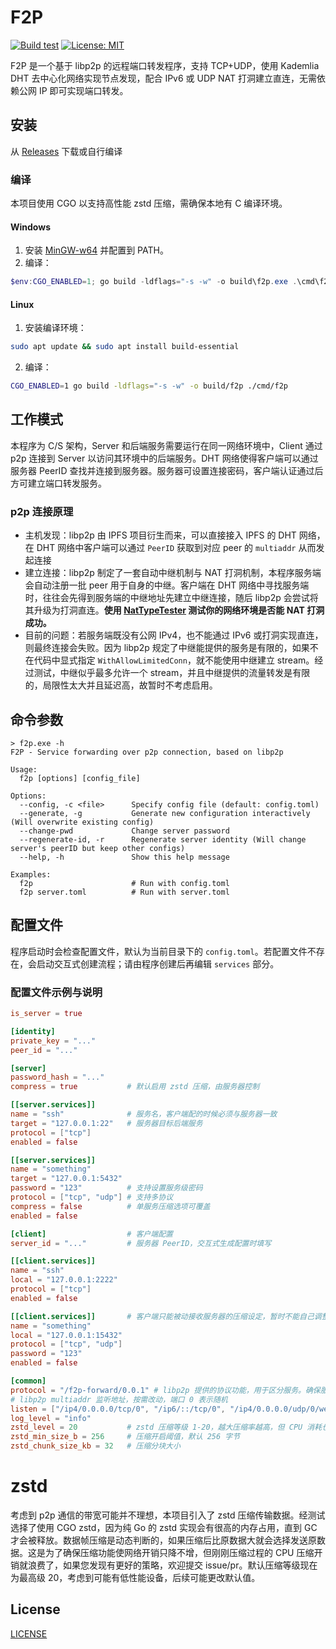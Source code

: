 # F2P

[![Build test](https://github.com/Hexrotor/f2p/actions/workflows/testBuild.yml/badge.svg)](https://github.com/Hexrotor/f2p/actions/workflows/testBuild.yml) [![License: MIT](https://img.shields.io/badge/License-MIT-yellow.svg)](LICENSE)

F2P 是一个基于 libp2p 的远程端口转发程序，支持 TCP+UDP，使用 Kademlia DHT 去中心化网络实现节点发现，配合 IPv6 或 UDP NAT 打洞建立直连，无需依赖公网 IP 即可实现端口转发。

## 安装

从 [Releases](https://github.com/Hexrotor/f2p/releases) 下载或自行编译

### 编译

本项目使用 CGO 以支持高性能 zstd 压缩，需确保本地有 C 编译环境。

#### Windows
1. 安装 [MinGW-w64](https://www.mingw-w64.org/) 并配置到 PATH。
2. 编译：
  ```powershell
  $env:CGO_ENABLED=1; go build -ldflags="-s -w" -o build\f2p.exe .\cmd\f2p
  ```

#### Linux
1. 安装编译环境：
  ```bash
  sudo apt update && sudo apt install build-essential
  ```
2. 编译：
  ```bash
  CGO_ENABLED=1 go build -ldflags="-s -w" -o build/f2p ./cmd/f2p
  ```

## 工作模式

本程序为 C/S 架构，Server 和后端服务需要运行在同一网络环境中，Client 通过 p2p 连接到 Server 以访问其环境中的后端服务。DHT 网络使得客户端可以通过服务器 PeerID 查找并连接到服务器。服务器可设置连接密码，客户端认证通过后方可建立端口转发服务。

### p2p 连接原理

- 主机发现：libp2p 由 IPFS 项目衍生而来，可以直接接入 IPFS 的 DHT 网络，在 DHT 网络中客户端可以通过 `PeerID` 获取到对应 peer 的 `multiaddr` 从而发起连接
- 建立连接：libp2p 制定了一套自动中继机制与 NAT 打洞机制，本程序服务端会自动注册一批 peer 用于自身的中继。客户端在 DHT 网络中寻找服务端时，往往会先得到服务端的中继地址先建立中继连接，随后 libp2p 会尝试将其升级为打洞直连。**使用 [NatTypeTester](https://github.com/HMBSbige/NatTypeTester) 测试你的网络环境是否能 NAT 打洞成功。**
- 目前的问题：若服务端既没有公网 IPv4，也不能通过 IPv6 或打洞实现直连，则最终连接会失败。因为 libp2p 规定了中继能提供的服务是有限的，如果不在代码中显式指定 `WithAllowLimitedConn`，就不能使用中继建立 stream。经过测试，中继似乎最多允许一个 stream，并且中继提供的流量转发是有限的，局限性太大并且延迟高，故暂时不考虑启用。

## 命令参数

```
> f2p.exe -h
F2P - Service forwarding over p2p connection, based on libp2p

Usage:
  f2p [options] [config_file]

Options:
  --config, -c <file>      Specify config file (default: config.toml)
  --generate, -g           Generate new configuration interactively (Will overwrite existing config)
  --change-pwd             Change server password
  --regenerate-id, -r      Regenerate server identity (Will change server's peerID but keep other configs)
  --help, -h               Show this help message

Examples:
  f2p                      # Run with config.toml
  f2p server.toml          # Run with server.toml
```

## 配置文件

程序启动时会检查配置文件，默认为当前目录下的 `config.toml`。若配置文件不存在，会启动交互式创建流程；请由程序创建后再编辑 `services` 部分。

### 配置文件示例与说明

```toml
is_server = true

[identity]
private_key = "..."
peer_id = "..."

[server]
password_hash = "..."
compress = true           # 默认启用 zstd 压缩，由服务器控制

[[server.services]]
name = "ssh"              # 服务名，客户端配的时候必须与服务器一致
target = "127.0.0.1:22"   # 服务器目标后端服务
protocol = ["tcp"]
enabled = false

[[server.services]]
name = "something"
target = "127.0.0.1:5432"
password = "123"          # 支持设置服务级密码
protocol = ["tcp", "udp"] # 支持多协议
compress = false          # 单服务压缩选项可覆盖
enabled = false

[client]                  # 客户端配置
server_id = "..."         # 服务器 PeerID，交互式生成配置时填写

[[client.services]]
name = "ssh"
local = "127.0.0.1:2222"
protocol = ["tcp"]
enabled = false

[[client.services]]       # 客户端只能被动接收服务器的压缩设定，暂时不能自己调整
name = "something"
local = "127.0.0.1:15432"
protocol = ["tcp", "udp"]
password = "123"
enabled = false

[common]
protocol = "/f2p-forward/0.0.1" # libp2p 提供的协议功能，用于区分服务。确保服务器与客户端保持一致。
# libp2p multiaddr 监听地址，按需改动，端口 0 表示随机
listen = ["/ip4/0.0.0.0/tcp/0", "/ip6/::/tcp/0", "/ip4/0.0.0.0/udp/0/webrtc-direct", "/ip4/0.0.0.0/udp/0/quic-v1", "/ip4/0.0.0.0/udp/0/quic-v1/webtransport", "/ip6/::/udp/0/webrtc-direct", "/ip6/::/udp/0/quic-v1", "/ip6/::/udp/0/quic-v1/webtransport"]
log_level = "info"
zstd_level = 20           # zstd 压缩等级 1-20，越大压缩率越高，但 CPU 消耗也越多，后续可能会考虑调整默认值
zstd_min_size_b = 256     # 压缩开启阈值，默认 256 字节
zstd_chunk_size_kb = 32   # 压缩分块大小
```

# zstd

考虑到 p2p 通信的带宽可能并不理想，本项目引入了 zstd 压缩传输数据。经测试选择了使用 CGO zstd，因为纯 Go 的 zstd 实现会有很高的内存占用，直到 GC 才会被释放。数据帧压缩是动态判断的，如果压缩后比原数据大就会选择发送原数据。这是为了确保压缩功能使网络开销只降不增，但刚刚压缩过程的 CPU 压缩开销就浪费了，如果您发现有更好的策略，欢迎提交 issue/pr。默认压缩等级现在为最高级 20，考虑到可能有低性能设备，后续可能更改默认值。

## License

[LICENSE](LICENSE)